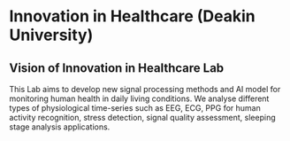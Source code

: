 # Innovation in Healthcare (Deakin University)
## Vision of Innovation in Healthcare Lab
This Lab aims to develop new signal processing methods and AI model for monitoring human health in daily living conditions. We analyse different types of physiological time-series such as EEG, ECG, PPG for human activity recognition, stress detection, signal quality assessment, sleeping stage analysis applications.
